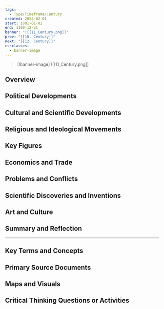 ```yaml
---
tags:
  - Type/Timeframe/Century
created: 2024-02-01
start: 1001-01-01
end: 1100-12-31
banner: "![[11_Century.png]]"
prev: "[[10. Century]]"
next: "[[12. Century]]"
cssclasses:
  - banner-image
---
```

>[!banner-image] ![[11_Century.png]]
>
## Overview
## Political Developments
## Cultural and Scientific Developments
## Religious and Ideological Movements
## Key Figures
## Economics and Trade
## Problems and Conflicts
## Scientific Discoveries and Inventions
## Art and Culture
## Summary and Reflection
---
## Key Terms and Concepts
## Primary Source Documents
## Maps and Visuals
## Critical Thinking Questions or Activities


